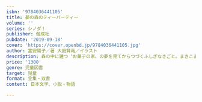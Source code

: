 ```yaml
---
isbn: '9784036441105'
title: 夢の森のティーパーティー
volume: ''
series: シノダ！
publisher: 偕成社
pubdate: '2019-09-18'
cover: 'https://cover.openbd.jp/9784036441105.jpg'
author: 富安陽子／著 大庭賢哉／イラスト
description: 森の中に建つ〝お菓子の家〟の夢を見てからつづくふしぎなきごと。まきこまれた絶体絶命のピンチから、ユイは脱出できるのか。
price: '1300'
genre: 児童図書
target: 児童
format: 全集・双書
content: 日本文学、小説・物語

---
```

